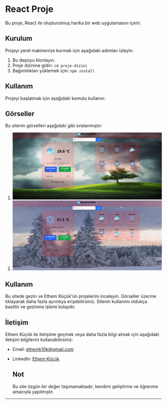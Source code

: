 # React Proje 

Bu proje, React ile oluşturulmuş harika bir web uygulamasını içerir.

## Kurulum

Projeyi yerel makinenize kurmak için aşağıdaki adımları izleyin:

1. Bu depoyu klonlayın.
2. Proje dizinine gidin: `cd proje-dizini`
3. Bağımlılıkları yüklemek için: `npm install`

## Kullanım

Projeyi başlatmak için aşağıdaki komutu kullanın:

## Görseller

Bu sitenin görselleri aşağıdaki gibi sıralanmıştır:

1. ![Açıklama](1.png)
2. ![Açıklama](2.png)


## Kullanım

Bu sitede gezin ve Ethem Küçük'ün projelerini inceleyin. Görseller üzerine tıklayarak daha fazla ayrıntıya erişebilirsiniz. Sitenin kullanımı oldukça basittir ve gezinme işlemi kolaydır.

## İletişim

Ethem Küçük ile iletişime geçmek veya daha fazla bilgi almak için aşağıdaki iletişim bilgilerini kullanabilirsiniz:

- Email: ethemk10k@gmail.com
- LinkedIn: [Ethem Küçük]([https://www.linkedin.com/in/ethemkucuk](https://www.linkedin.com/in/ibrahim-ethem-k%C3%BC%C3%A7%C3%BCk-a2696b201/))

  ## Not

  Bu site özgün bir değer taşımamaktadır, kendimi geliştirme ve öğrenme amacıyla yapılmıştır.

---

